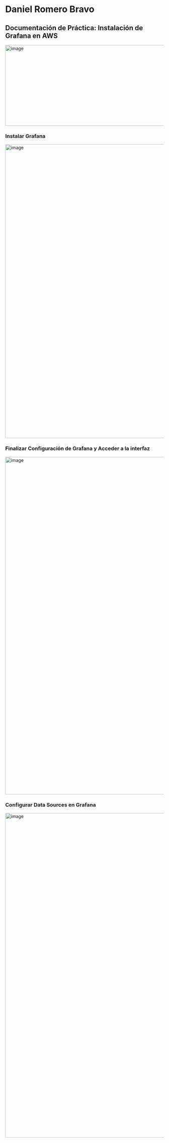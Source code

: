# Daniel Romero Bravo
## Documentación de  Práctica: Instalación de Grafana en AWS

<img width="512" height="256" alt="image" src="https://github.com/user-attachments/assets/71156c71-eae3-4ce8-94f3-17593c98def1" />

### Instalar Grafana
<img width="1919" height="933" alt="image" src="https://github.com/user-attachments/assets/a7270f73-66d4-4958-ab5e-d50a9a3c3310" />

### Finalizar Configuración de Grafana y Acceder a la interfaz
<img width="1916" height="1072" alt="image" src="https://github.com/user-attachments/assets/f8b450af-3098-4141-b05e-e6098c433089" />

### Configurar Data Sources en Grafana
<img width="1919" height="1031" alt="image" src="https://github.com/user-attachments/assets/277df093-aac9-49b7-a9a7-49d4dc2708a0" />


